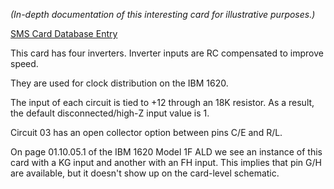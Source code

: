 _(In-depth documentation of this interesting card for illustrative purposes.)_

[SMS Card Database Entry](https://static.righto.com/sms/TFC.html)

This card has four inverters. Inverter inputs are RC compensated to improve speed.

They are used for clock distribution on the IBM 1620.

The input of each circuit is tied to +12 through an 18K resistor.
As a result, the default disconnected/high-Z input value is 1. 

Circuit 03 has an open collector option between pins C/E and R/L.

On page 01.10.05.1 of the IBM 1620 Model 1F ALD we see an instance of this card with 
a KG input and another with an FH input. This implies that pin G/H are available, but it 
doesn't show up on the card-level schematic.


